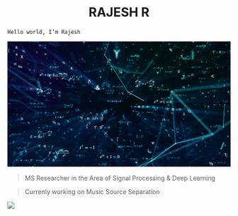 
<h1 align="center">RAJESH R</h1>

```
Hello world, I’m Rajesh
```
<p align="center">
  <img  src="https://github.com/its-rajesh/its-rajesh/blob/main/math2.gif">
</p>

> MS Researcher in the Area of Signal Processing & Deep Learning

> Currenly working on Music Source Separation



![](https://komarev.com/ghpvc/?username=its-rajesh&color=red&style=for-the-badge&label=VIEWERS+COUNT)


<!---
its-rajesh/its-rajesh is a ✨ special ✨ repository because its `README.md` (this file) appears on your GitHub profile.
You can click the Preview link to take a look at your changes.
--->
